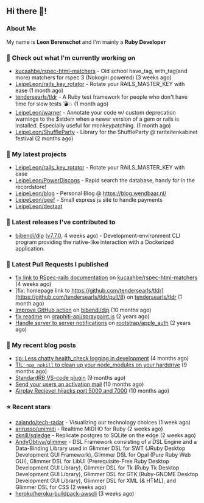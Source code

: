 ## Hi there 👋!

### About Me

My name is **Leon Berenschot** and I'm mainly a **Ruby Developer**
<br>

### 👷 Check out what I'm currently working on

- [kucaahbe/rspec-html-matchers](https://github.com/kucaahbe/rspec-html-matchers) - Old school have_tag, with_tag(and more) matchers for rspec 3 (Nokogiri powered) (3 weeks ago)
- [LeipeLeon/rails_key_rotator](https://github.com/LeipeLeon/rails_key_rotator) - Rotate your RAILS_MASTER_KEY with ease (1 month ago)
- [tendersearls/tldr](https://github.com/tendersearls/tldr) - A Ruby test framework for people who don&#39;t have time for slow tests 💣💥 (1 month ago)
- [LeipeLeon/warner](https://github.com/LeipeLeon/warner) - Annotate your code w/ custom deprecation warnings to the $stderr when a newer version of a gem or rails is installed. Especially useful for monkeypatching. (1 month ago)
- [LeipeLeon/ShuffleParty](https://github.com/LeipeLeon/ShuffleParty) - Library for the ShuffleParty @ rariteitenkabinet festival (2 months ago)

### 🌱 My latest projects

- [LeipeLeon/rails_key_rotator](https://github.com/LeipeLeon/rails_key_rotator) - Rotate your RAILS_MASTER_KEY with ease
- [LeipeLeon/PowerDiscogs](https://github.com/LeipeLeon/PowerDiscogs) - Rapid search the database, handy for in the recordstore!
- [LeipeLeon/blog](https://github.com/LeipeLeon/blog) - Personal Blog @ https://blog.wendbaar.nl/
- [LeipeLeon/geef](https://github.com/LeipeLeon/geef) - Small express js site to handle payments
- [LeipeLeon/destaat](https://github.com/LeipeLeon/destaat)

### 🔭 Latest releases I've contributed to

- [bibendi/dip](https://github.com/bibendi/dip) ([v7.7.0](https://github.com/bibendi/dip/releases/tag/v7.7.0), 4 weeks ago) - Development-environment CLI program providing the native-like interaction with a Dockerized application.

### 🔨 Latest Pull Requests I published

- [fix link to RSpec-rails documentation](https://github.com/kucaahbe/rspec-html-matchers/pull/81) on [kucaahbe/rspec-html-matchers](https://github.com/kucaahbe/rspec-html-matchers) (4 weeks ago)
- [fix: homepage link to https://github.com/tendersearls/tldr](https://github.com/tendersearls/tldr/pull/8) on [tendersearls/tldr](https://github.com/tendersearls/tldr) (1 month ago)
- [Improve GitHub action](https://github.com/bibendi/dip/pull/159) on [bibendi/dip](https://github.com/bibendi/dip) (10 months ago)
- [fix readme](https://github.com/graphiti-api/spraypaint.js/pull/105) on [graphiti-api/spraypaint.js](https://github.com/graphiti-api/spraypaint.js) (2 years ago)
- [Handle server to server notifications](https://github.com/rootstrap/apple_auth/pull/29) on [rootstrap/apple_auth](https://github.com/rootstrap/apple_auth) (2 years ago)

### 📜 My recent blog posts

- [tip: Less chatty health_check logging in development](https://www.wendbaar.nl/posts/2023/07/tip_less_chatty_health_check_logging_in_development) (4 months ago)
- [TIL: `npx npkill` to clean up your node_modules on your harddrive](https://www.wendbaar.nl/posts/2023/03/til_npx_npkill_to_clean_up_your_node_modules_on_your_harddrive) (9 months ago)
- [StandardRB VS-code plugin](https://www.wendbaar.nl/posts/2023/02/standardrb_vscode_plugin) (9 months ago)
- [Send your users an activation mail](https://www.wendbaar.nl/posts/2023/02/send_your_users_an_activation_mail) (10 months ago)
- [Airplay Reciever hijacks port 5000 and 7000](https://www.wendbaar.nl/posts/2023/02/airplay_reciever_hijacks_port_5000_and_7000) (10 months ago)

### ⭐ Recent stars

- [zalando/tech-radar](https://github.com/zalando/tech-radar) - Visualizing our technology choices (1 week ago)
- [arirusso/unimidi](https://github.com/arirusso/unimidi) - Realtime MIDI IO for Ruby (2 weeks ago)
- [zknill/sqledge](https://github.com/zknill/sqledge) - Replicate postgres to SQLite on the edge (2 weeks ago)
- [AndyObtiva/glimmer](https://github.com/AndyObtiva/glimmer) - DSL Framework consisting of a DSL Engine and a Data-Binding Library used in Glimmer DSL for SWT (JRuby Desktop Development GUI Framework), Glimmer DSL for Opal (Pure Ruby Web GUI), Glimmer DSL for LibUI (Prerequisite-Free Ruby Desktop Development GUI Library), Glimmer DSL for Tk (Ruby Tk Desktop Development GUI Library), Glimmer DSL for GTK (Ruby-GNOME Desktop Development GUI Library), Glimmer DSL for XML (&amp; HTML), and Glimmer DSL for CSS (2 weeks ago)
- [heroku/heroku-buildpack-awscli](https://github.com/heroku/heroku-buildpack-awscli) (3 weeks ago)
